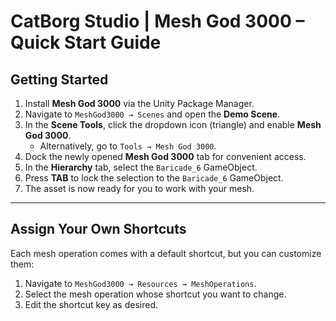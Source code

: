 # CatBorg Studio | Mesh God 3000 – Quick Start Guide

## Getting Started

1. Install **Mesh God 3000** via the Unity Package Manager.
2. Navigate to `MeshGod3000 → Scenes` and open the **Demo Scene**.
3. In the **Scene Tools**, click the dropdown icon (triangle) and enable **Mesh God 3000**.  
   - Alternatively, go to `Tools → Mesh God 3000`.
4. Dock the newly opened **Mesh God 3000** tab for convenient access.
5. In the **Hierarchy** tab, select the `Baricade_6` GameObject.
6. Press **TAB** to lock the selection to the `Baricade_6` GameObject.
7. The asset is now ready for you to work with your mesh.

---

## Assign Your Own Shortcuts

Each mesh operation comes with a default shortcut, but you can customize them:

1. Navigate to `MeshGod3000 → Resources → MeshOperations`.
2. Select the mesh operation whose shortcut you want to change.
3. Edit the shortcut key as desired.
